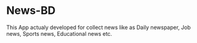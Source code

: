 # News-BD
This App actualy developed for collect news like as Daily newspaper, Job news, Sports news, Educational news etc.
